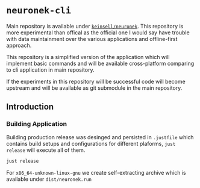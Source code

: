 # `neuronek-cli`

Main repository is available under [`keinsell/neuronek`](https://github.com/keinsell/neuronek). This repository is more
experimental than offical as the official one I would say have trouble with data maintainment over the various
applications and offline-first approach.

This repository is a simplified version of the application which will implement basic commands and will be available
cross-platform comparing to cli application in main repository.

If the experiments in this repository will be successful code will become upstream and will be available as git
submodule in the main repository.

## Introduction

### Building Application

Building production release was desinged and persisted in `.justfile` which contains build setups and configurations
for different plaforms, `just release` will execute all of them.

```bash
just release
```

For `x86_64-unknown-linux-gnu` we create self-extracting archive which is available under `dist/neuronek.run`
